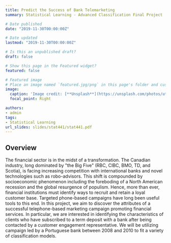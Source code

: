 ```yaml
---
title: Predict the Success of Bank Telemarketing 
summary: Statistical Learning - Advanced Classification Final Project

# Date published
date: "2019-11-30T00:00:00Z"

# Date updated
lastmod: "2019-11-30T00:00:00Z"

# Is this an unpublished draft?
draft: false

# Show this page in the Featured widget?
featured: false

# Featured image
# Place an image named `featured.jpg/png` in this page's folder and customize its options here.
image:
  caption: 'Image credit: [**Unsplash**](https://unsplash.com/photos/utWyPB8_FU8)'
  focal_point: Right

authors:
- admin
tags:
- Statistical Learning
url_slides: slides/stat441/stat441.pdf
---
```


## Overview

The financial sector is in the midst of a transformation. The Canadian industry, long dominated by "the Big Five" (RBC, CIBC, BMO, TD, and Scotia), is facing increasing competition with international banks and novel technologies such as robo-advisors. This shift is compounded by socioeconomic phenomenon including the foreboding of a North American recession and the global resurgence of populism. Hence, more than ever, financial institutions must identify ways to recruit and retain a loyal customer base. Targeted phone-based campaigns have long been useful tools to this end. In this project, we aim to discover the attributes of a successful telephone-based marketing campaign promoting financial services. In particular, we are interested in identifying the characteristics of clients who have subscribed to a term deposit with a bank after being contacted by a customer engagement representative. We will be utilizing campaign led by a Portuguese bank between 2008 and 2010 to fit a variety of classification models.

